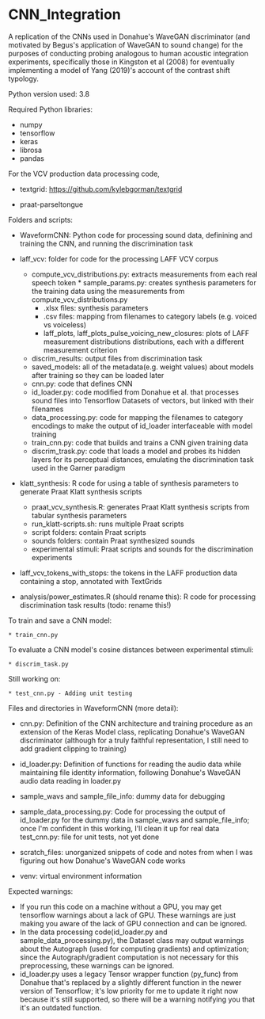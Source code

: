 # CNN_Integration
A replication of the CNNs used in Donahue's WaveGAN discriminator (and motivated by Begus's application of WaveGAN to sound change) for the purposes of conducting probing analogous to human acoustic integration experiments, specifically those in Kingston et al (2008) for eventually implementing a model of Yang (2019)'s account of the contrast shift typology.


Python version used: 3.8

Required Python libraries:

* numpy
* tensorflow
* keras
* librosa
* pandas

For the VCV production data processing code,

* textgrid: https://github.com/kylebgorman/textgrid

* praat-parseltongue


Folders and scripts:

* WaveformCNN: Python code for processing sound data, definining and training the CNN, and running the discrimination task
* laff_vcv: folder for code for the processing LAFF VCV corpus
    * compute_vcv_distributions.py: extracts measurements from each real speech token
          * sample_params.py: creates synthesis parameters for the training data using the measurements from compute_vcv_distributions.py
	  * .xlsx files: synthesis parameters
	  * .csv files: mapping from filenames to category labels (e.g. voiced vs voiceless)
	  * laff_plots, laff_plots_pulse_voicing_new_closures: plots of LAFF measurement distributions distributions, each with a different measurement criterion 
  * discrim_results: output files from discrimination task
  * saved_models: all of the metadata(e.g. weight values) about models after training so they can be loaded later
  * cnn.py: code that defines CNN
  * id_loader.py: code modified from Donahue et al. that processes sound files into Tensorflow Datasets of vectors, but linked with their filenames
  * data_processing.py: code for mapping the filenames to category encodings  to make the output of id_loader interfaceable with model training
  * train_cnn.py: code that builds and trains a CNN given training data
  * discrim_trask.py: code that loads a model and probes its hidden layers for its perceptual distances, emulating the discrimination task used in the Garner paradigm

* klatt_synthesis: R code for using a table of synthesis parameters to generate Praat Klatt synthesis scripts 
    * praat_vcv_synthesis.R: generates Praat Klatt synthesis scripts from tabular synthesis parameters
    * run_klatt-scripts.sh: runs multiple Praat scripts
    * script folders: contain Praat scripts
    * sounds folders: contain Praat synthesized sounds
    * experimental stimuli: Praat scripts and sounds for the discrimination experiments

* laff_vcv_tokens_with_stops: the tokens in the LAFF production data containing a stop, annotated with TextGrids

* analysis/power_estimates.R (should rename this): R code for processing discrimination task results (todo: rename this!)


To train and save a CNN model:

    * train_cnn.py
To evaluate a CNN model's cosine distances between experimental stimuli:

    * discrim_task.py

Still working on: 

    * test_cnn.py - Adding unit testing 




Files and directories in WaveformCNN (more detail):

* cnn.py: Definition of the CNN architecture and training procedure as an extension of the Keras Model class, replicating Donahue's WaveGAN discriminator (although for a truly faithful representation, I still need to add gradient clipping to training)



* id_loader.py: Definition of functions for reading the audio data while maintaining file identity information, following Donahue's WaveGAN audio data reading in loader.py



* sample_wavs and sample_file_info: dummy data for debugging



* sample_data_processing.py: Code for processing the output of id_loader.py for the dummy data in sample_wavs and sample_file_info; once I'm confident in this working, I'll clean it up for real data
test_cnn.py: file for unit tests, not yet done



* scratch_files: unorganized snippets of code and notes from when I was figuring out how Donahue's WaveGAN code works



* venv: virtual environment information




Expected warnings:
* If you run this code on a machine without a GPU, you may get tensorflow warnings about a lack of GPU. These warnings are just making you aware of the lack of GPU connection and can be ignored.
* In the data processing code(id_loader.py and sample_data_processing.py), the Dataset class may output warnings about the Autograph (used for computing gradients) and optimization; since the Autograph/gradient computation is not necessary for this preprocessing, these warnings can be ignored.
* id_loader.py uses a legacy Tensor wrapper function (py_func) from Donahue that's replaced by a slightly different function in the newer version of Tensorflow; it's low priority for me to update it right now because it's still supported, so there will be a warning notifying you that it's an outdated function. 
